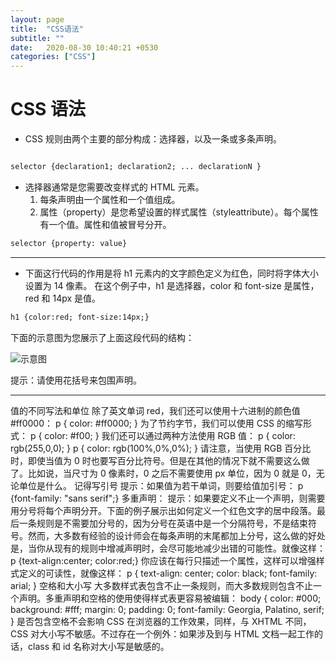 ```yaml
---
layout: page
title:  "CSS语法"
subtitle: ""
date:   2020-08-30 10:40:21 +0530
categories: ["CSS"]
---
```


# CSS 语法

- CSS 规则由两个主要的部分构成：选择器，以及一条或多条声明。
```html

selector {declaration1; declaration2; ... declarationN }

```
- 选择器通常是您需要改变样式的 HTML 元素。
    1. 每条声明由一个属性和一个值组成。
    2. 属性（property）是您希望设置的样式属性（styleattribute）。每个属性有一个值。属性和值被冒号分开。

```html
selector {property: value}
```
---

- 下面这行代码的作用是将 h1 元素内的文字颜色定义为红色，同时将字体大小设置为 14 像素。
在这个例子中，h1 是选择器，color 和 font-size 是属性，red 和 14px 是值。

```html
h1 {color:red; font-size:14px;}
```

下面的示意图为您展示了上面这段代码的结构：

![示意图](https://www.w3school.com.cn/i/ct_css_selector.gif)

提示：请使用花括号来包围声明。

---

值的不同写法和单位
除了英文单词 red，我们还可以使用十六进制的颜色值 #ff0000：
p { color: #ff0000; }
为了节约字节，我们可以使用 CSS 的缩写形式：
p { color: #f00; }
我们还可以通过两种方法使用 RGB 值：
p { color: rgb(255,0,0); }
p { color: rgb(100%,0%,0%); }
请注意，当使用 RGB 百分比时，即使当值为 0 时也要写百分比符号。但是在其他的情况下就不需要这么做了。比如说，当尺寸为 0 像素时，0 之后不需要使用 px 单位，因为 0 就是 0，无论单位是什么。
记得写引号
提示：如果值为若干单词，则要给值加引号：
p {font-family: "sans serif";}
多重声明：
提示：如果要定义不止一个声明，则需要用分号将每个声明分开。下面的例子展示出如何定义一个红色文字的居中段落。最后一条规则是不需要加分号的，因为分号在英语中是一个分隔符号，不是结束符号。然而，大多数有经验的设计师会在每条声明的末尾都加上分号，这么做的好处是，当你从现有的规则中增减声明时，会尽可能地减少出错的可能性。就像这样：
p {text-align:center; color:red;} 
你应该在每行只描述一个属性，这样可以增强样式定义的可读性，就像这样：
p {
  text-align: center;
  color: black;
  font-family: arial;
}
空格和大小写
大多数样式表包含不止一条规则，而大多数规则包含不止一个声明。多重声明和空格的使用使得样式表更容易被编辑：
body {
  color: #000;
  background: #fff;
  margin: 0;
  padding: 0;
  font-family: Georgia, Palatino, serif;
  }
是否包含空格不会影响 CSS 在浏览器的工作效果，同样，与 XHTML 不同，CSS 对大小写不敏感。不过存在一个例外：如果涉及到与 HTML 文档一起工作的话，class 和 id 名称对大小写是敏感的。